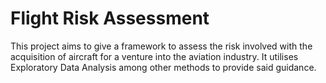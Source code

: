 # Flight Risk Assessment
This project aims to give a framework to assess the risk involved with the acquisition of aircraft for a venture into the aviation industry. It utilises Exploratory Data Analysis among other methods to provide said guidance.
